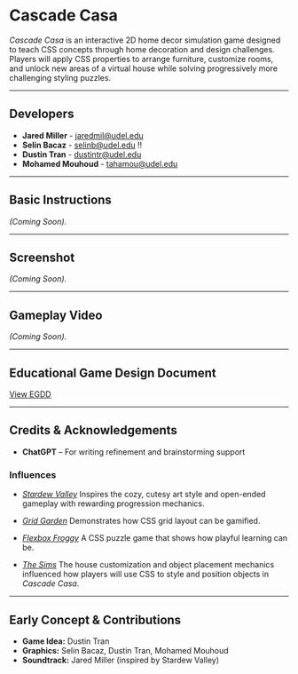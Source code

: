 # Cascade Casa

_Cascade Casa_ is an interactive 2D home decor simulation game designed to teach CSS concepts through home decoration and design challenges. Players will apply CSS properties to arrange furniture, customize rooms, and unlock new areas of a virtual house while solving progressively more challenging styling puzzles.

---

## Developers

- **Jared Miller** - [jaredmil@udel.edu](mailto:jaredmil@udel.edu)
- **Selin Bacaz** - [selinb@udel.edu](mailto:selinb@udel.edu) !!
- **Dustin Tran** - [dustintr@udel.edu](mailto:dustintr@udel.edu)
- **Mohamed Mouhoud** - [tahamou@udel.edu](mailto:tahamou@udel.edu)

---

## Basic Instructions

_(Coming Soon)._

---

## Screenshot

_(Coming Soon)._

---

## Gameplay Video

_(Coming Soon)._

---

## Educational Game Design Document

[View EGDD](Docs/egdd.md)

---

## Credits & Acknowledgements

- **ChatGPT** – For writing refinement and brainstorming support

### Influences

- [_Stardew Valley_](https://www.stardewvalley.net/)
  Inspires the cozy, cutesy art style and open-ended gameplay with rewarding progression mechanics.

- [_Grid Garden_](https://cssgridgarden.com/)
  Demonstrates how CSS grid layout can be gamified.

- [_Flexbox Froggy_](https://flexboxfroggy.com/)
  A CSS puzzle game that shows how playful learning can be.

- [_The Sims_](https://en.wikipedia.org/wiki/The_Sims)
  The house customization and object placement mechanics influenced how players will use CSS to style and position objects in _Cascade Casa_.

---

## Early Concept & Contributions

- **Game Idea:** Dustin Tran
- **Graphics:** Selin Bacaz, Dustin Tran, Mohamed Mouhoud
- **Soundtrack:** Jared Miller (inspired by Stardew Valley)
